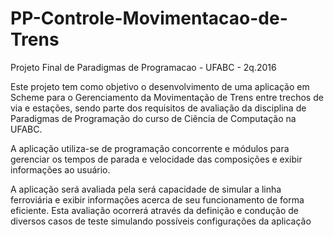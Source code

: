# PP-Controle-Movimentacao-de-Trens
Projeto Final de Paradigmas de Programacao - UFABC - 2q.2016

Este projeto tem como objetivo o desenvolvimento de uma aplicação em Scheme para o Gerenciamento da Movimentação de Trens entre
trechos de via e estações, sendo parte dos requisitos de avaliação da disciplina de Paradigmas de Programação do curso de Ciência
de Computação na UFABC.

A aplicação utiliza-se de programação concorrente e módulos para gerenciar os tempos de parada e velocidade das composições e 
exibir informações ao usuário.

A aplicação será avaliada pela será capacidade de simular a linha ferroviária e exibir informações acerca de seu funcionamento 
de forma eficiente. Esta avaliação ocorrerá através da definição e condução de diversos casos de teste simulando possíveis 
configurações da aplicação


